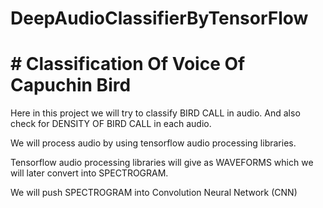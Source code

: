 # DeepAudioClassifierByTensorFlow

# # Classification Of Voice Of Capuchin Bird

Here in this project we will try to classify BIRD CALL in audio. And also check for DENSITY OF BIRD CALL in each audio.

We will process audio by using tensorflow audio processing libraries.

Tensorflow audio processing libraries will give as WAVEFORMS which we will later convert into SPECTROGRAM.

We will push SPECTROGRAM into Convolution Neural Network (CNN) 
